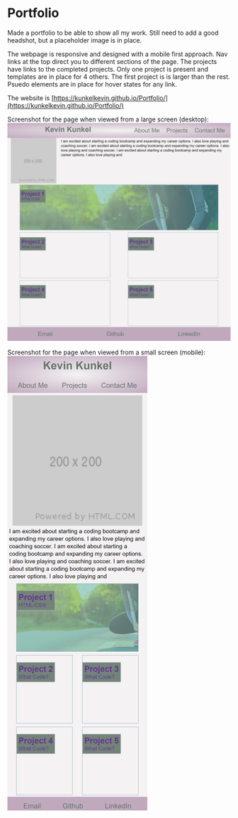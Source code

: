 # Portfolio

Made a portfolio to be able to show all my work.  Still need to add a good headshot, but a placeholder image is in place.

The webpage is responsive and designed with a mobile first approach.  Nav links at the top direct you to different sections of the page.  The projects have links to the completed projects.  Only one project is present and templates are in place for 4 others.  The first project is is larger than the rest.  Psuedo elements are in place for hover states for any link.

The website is [https://kunkelkevin.github.io/Portfolio/](https://kunkelkevin.github.io/Portfolio/)

Screenshot for the page when viewed from a large screen (desktop):
![Desktop screenshot](assets/img/desktop-screenshot.png "Desktop screenshot")

Screenshot for the page when viewed from a small screen (mobile):
![Mobile screenshot](assets/img/mobile-screenshot.png "Mobile screenshot")
